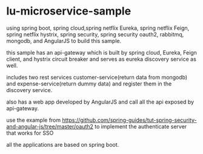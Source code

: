 # lu-microservice-sample

using spring boot, spring cloud,spring netflix Eureka, spring netflix Feign, spring netflix hystrix,
spring security, spring security oauth2, rabbitmq, mongodb, and AngularJS to build this sample.

this sample has an api-gateway which is built by spring cloud, Eureka, Feign client, and hystrix circuit breaker 
and serves as eureka discovery service as well.

includes two rest services customer-service(return data from mongodb) and expense-service(return dummy data) 
and register them in the discovery service.

also has a web app developed by AngularJS and call all the api exposed by api-gateway.

use the example from https://github.com/spring-guides/tut-spring-security-and-angular-js/tree/master/oauth2
to implement the authenticate server that works for SSO

all the applications are based on spring boot.
